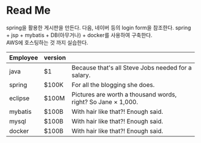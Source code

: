 # Read Me


spring을 활용한 게시판을 만든다.
다음, 네이버 등의 login form을 참조한다.
spring + jsp + mybatis + DB(아무거나) + docker를 사용하여 구축한다.  
AWS에 호스팅하는 것 까지 실습한다.

| Employee         | version |                                                             |
| --------         | ------ | ------------------------------------------------------------ |
| java    | $1     | Because that's all Steve Jobs needed for a salary.           |
| spring  | $100K  | For all the blogging she does.                               |
| eclipse | $100M  | Pictures are worth a thousand words, right? So Jane × 1,000. |
| mybatis | $100B  | With hair like that?! Enough said.                           |
| mysql   | $100B  | With hair like that?! Enough said.                           |
| docker  | $100B  | With hair like that?! Enough said.                           |

